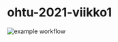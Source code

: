 # ohtu-2021-viikko1
![example workflow](https://github.com/joonakauranen/ohtu-2021-viikko1/workflows/CI/badge.svg)
